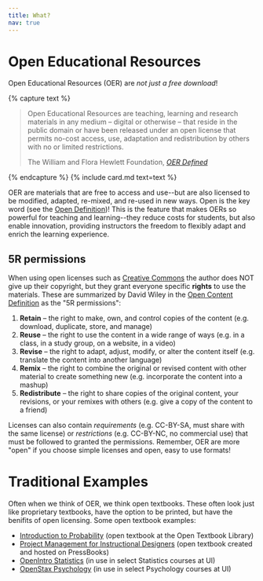 ```yaml
---
title: What?
nav: true
--- 
```


# Open Educational Resources

Open Educational Resources (OER) are *not just a free download*!

{% capture text %}<blockquote class="blockquote">
<p>Open Educational Resources are teaching, learning and research materials in any medium – digital or otherwise – that reside in the public domain or have been released under an open license that permits no-cost access, use, adaptation and redistribution by others with no or limited restrictions.</p>
<div class="blockquote-footer text-right">The William and Flora Hewlett Foundation, <cite title="Source Title"><a href="https://hewlett.org/strategy/open-educational-resources/" target="_blank">OER Defined</a></cite></div>
</blockquote>{% endcapture %}
{% include card.md text=text %}

OER are materials that are free to access and use--but are also licensed to be modified, adapted, re-mixed, and re-used in new ways. 
<span class="fas fa-lock-open"></span> Open is the key word (see the [Open Definition](https://opendefinition.org/))!
This is the feature that makes OERs so powerful for teaching and learning--they reduce costs for students, but also enable innovation, providing instructors the freedom to flexibly adapt and enrich the learning experience.

## 5R permissions

When using open licenses such as [Creative Commons](https://creativecommons.org/) the author does NOT give up their copyright, but they grant everyone specific **rights** to use the materials.
These are summarized by David Wiley in the [Open Content Definition](http://opencontent.org/definition/) as the "5R permissions":

1. **Retain** – the right to make, own, and control copies of the content (e.g. download, duplicate, store, and manage)
2. **Reuse** – the right to use the content in a wide range of ways (e.g. in a class, in a study group, on a website, in a video)
3. **Revise** – the right to adapt, adjust, modify, or alter the content itself (e.g. translate the content into another language)
4. **Remix** – the right to combine the original or revised content with other material to create something new (e.g. incorporate the content into a mashup)
5. **Redistribute** – the right to share copies of the original content, your revisions, or your remixes with others (e.g. give a copy of the content to a friend)

Licenses can also contain *requirements* (e.g. CC-BY-SA, must share with the same license) or *restrictions* (e.g. CC-BY-NC, no commercial use) that must be followed to granted the permissions.
Remember, OER are more "open" if you choose simple licenses and open, easy to use formats!

# Traditional Examples

Often when we think of OER, we think open textbooks.
These often look just like proprietary textbooks, have the option to be printed, but have the benifits of open licensing.
Some open textbook examples:

- [Introduction to Probability](https://open.umn.edu/opentextbooks/textbooks/21)  (open textbook at the Open Textbook Library)
- [Project Management for Instructional Designers](https://pm4id.pressbooks.com/) (open textbook created and hosted on PressBooks)
- [OpenIntro Statistics](https://www.openintro.org/stat/textbook.php?stat_book=os) (in use in select Statistics courses at UI)
- [OpenStax Psychology](https://openstax.org/details/books/psychology) (in use in select Psychology courses at UI)
